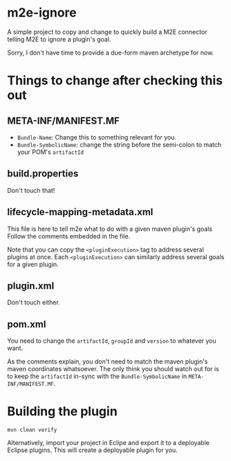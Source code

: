 m2e-ignore
==========

A simple project to copy and change to quickly build a M2E connector telling M2E to ignore a plugin's goal.

Sorry, I don't have time to provide a due-form maven archetype for now.

Things to change after checking this out
========================================

META-INF/MANIFEST.MF
--------------------

-  <code>Bundle-Name</code>: Change this to something relevant for you.
-  <code>Bundle-SymbolicName</code>: change the string before the semi-colon to match your POM's <code>artifactId</code>

build.properties
----------------

Don't touch that!


lifecycle-mapping-metadata.xml
------------------------------

This file is here to tell m2e what to do with a given maven plugin's goals
Follow the comments embedded in the file.

Note that you can copy the <code>&lt;pluginExecution&gt;</code> tag to address several plugins at once.
Each <code>&lt;pluginExecution&gt;</code> can similarly address several goals for a given plugin.

plugin.xml
----------

Don't touch either.

pom.xml
-------

You need to change the <code>artifactId</code>, <code>groupId</code> and <code>version</code> to whatever you want.

As the comments explain, you don't need to match the maven plugin's maven coordinates whatsoever.
The only think you should watch out for is to keep the <code>artifactId</code> in-sync with the <code>Bundle-SymbolicName</code> in <code>META-INF/MANIFEST.MF</code>.

Building the plugin
===================

  <code>mvn clean verify</code>

Alternatively, import your project in Eclipe and export it to a deployable Eclipse plugins.
This will create a deployable plugin for you.

